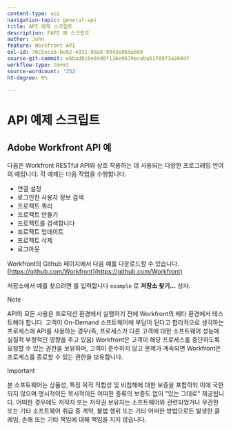 ```yaml
---
content-type: api
navigation-topic: general-api
title: API 예제 스크립트
description: FAPI 예 스크립트
author: John
feature: Workfront API
exl-id: 76c5eca6-be82-4331-9da9-9943e0bda669
source-git-commit: e6bad8cbe84d0f116e9679ecaba5178973a2604f
workflow-type: tm+mt
source-wordcount: '252'
ht-degree: 0%

---
```



# API 예제 스크립트

## Adobe Workfront API 예

다음은 Workfront RESTful API와 상호 작용하는 데 사용되는 다양한 프로그래밍 언어의 예입니다. 각 예제는 다음 작업을 수행합니다.

* 연결 설정
* 로그인한 사용자 정보 검색
* 프로젝트 쿼리
* 프로젝트 만들기
* 프로젝트를 검색합니다
* 프로젝트 업데이트
* 프로젝트 삭제
* 로그아웃

Workfront의 Github 페이지에서 다음 예를 다운로드할 수 있습니다.  [https://github.com/Workfront](https://github.com/Workfront)

저장소에서 예를 찾으려면 를 입력합니다 `example` 로 **저장소 찾기...** 상자.

>[!NOTE]
>
>API의 모든 사용은 프로덕션 환경에서 실행하기 전에 Workfront의 베타 환경에서 테스트해야 합니다. 고객이 On-Demand 소프트웨어에 부담이 된다고 합리적으로 생각하는 프로세스에 API를 사용하는 경우(즉, 프로세스가 다른 고객에 대한 소프트웨어 성능에 실질적 부정적인 영향을 주고 있음) Workfront은 고객이 해당 프로세스를 중단하도록 요청할 수 있는 권한을 보유하며, 고객이 준수하지 않고 문제가 계속되면 Workfront은 프로세스를 종료할 수 있는 권한을 보유합니다.

>[!IMPORTANT]
>
>본 소프트웨어는 상품성, 특정 목적 적합성 및 비침해에 대한 보증을 포함하되 이에 국한되지 않으며 명시적이든 묵시적이든 어떠한 종류의 보증도 없이 &quot;있는 그대로&quot; 제공됩니다. 어떠한 경우에도 저작자 또는 저작권 보유자는 소프트웨어와 관련되었거나 무관한 또는 기타 소프트웨어 취급 중 계약, 불법 행위 또는 기타 어떠한 방법으로든 발생한 클레임, 손해 또는 기타 책임에 대해 책임을 지지 않습니다.
